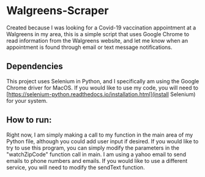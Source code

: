 # Walgreens-Scraper
Created because I was looking for a Covid-19 vaccination appointment at a Walgreens in my area, this is a simple script that uses Google Chrome to read information from the Walgreens website, and let me know when an appointment is found through email or text message notifications.

## Dependencies
This project uses Selenium in Python, and I specifically am using the Google Chrome driver for MacOS. If you would like to use my code, you will need to [https://selenium-python.readthedocs.io/installation.html](install Selenium) for your system.

## How to run:
Right now, I am simply making a call to my function in the main area of my Python file, although you could add user input if desired. If you would like to try to use this program, you can simply modify the parameters in the "watchZipCode" function call in main. I am using a yahoo email to send emails to phone numbers and emails. If you would like to use a different service, you will need to modify the sendText function.
